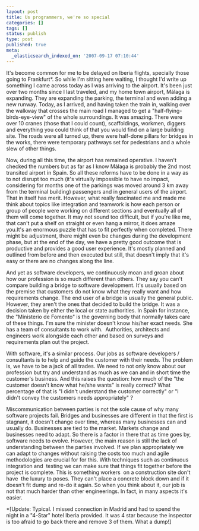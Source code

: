 ```yaml
---
layout: post
title: Us programmers, we're so special
categories: []
tags: []
status: publish
type: post
published: true
meta:
  _elasticsearch_indexed_on: '2007-09-17 07:10:44'
---
```

<p>It's become common for me to be delayed on Iberia flights, specially those going to Frankfurt*. So while I'm sitting here waiting, I thought I'd write up something I came across today as I was arriving to the airport. It's been just over two months since I last traveled, and my home town airport, M&#225;laga is expanding. They are expanding the parking, the terminal and even adding a new runway. Today, as I arrived, and having taken the train in, walking over the walkway that crosses the main road I managed to get a &quot;half-flying-birds-eye-view&quot; of the whole surroundings. It was amazing. There were over 10 cranes (those that I could count), scaffoldings, workmen, diggers and everything you could think of that you would find on a large building site. The roads were all turned up, there were half-done pillars for bridges in the works, there were temporary pathways set for pedestrians and a whole slew of other things. </p>  <p>Now, during all this time, the airport has remained operative. I haven't checked the numbers but as far as I know M&#225;laga is probably the 2nd most transited airport in Spain. So all these reforms have to be done in a way as to not disrupt too much (it's virtually impossible to have no impact, considering for months one of the parkings was moved around 3 km away from the terminal building) passengers and in general users of the airport. That in itself has merit. However, what really fascinated me and made me think about topics like integration and teamwork is how each person or group of people were working on different sections and eventually all of them will come together. It may not sound too difficult, but if you're like me, that can't put a shelf on straight or even hang a mirror, it does amaze you.It's an enormous puzzle that has to fit perfectly when completed. There might be adjustment, there might even be changes during the development phase, but at the end of the day, we have a pretty good outcome that is productive and provides a good user experience. It's mostly planned and outlined from before and then executed but still, that doesn't imply that it's easy or there are no changes along the line. </p>  <p>And yet as software developers, we continuously moan and groan about how our profession is so much different than others. They say you can't compare building a bridge to software development. It's usually based on the premise that customers do not know what they really want and how requirements change. The end user of a bridge is usually the general public. However, they aren't the ones that decided to build the bridge. It was a decision taken by either the local or state authorities. In Spain for instance, the &quot;Ministerio de Fomento&quot; is the governing body that normally takes care of these things. I'm sure the minister doesn't know his/her exact needs. She has a team of consultants to work with.&#160; Authorities, architects and engineers work alongside each other and based on surveys and requirements plan out the project.</p>  <p>With software, it's a similar process. Our jobs as software developers / consultants is to help and guide the customer with their needs. The problem is, we have to be a jack of all trades. We need to not only know about our profession but try and understand as much as we can and in short time the customer's business. And this raises the question: how much of the &quot;the customer doesn't know what he/she wants&quot; is really correct? What percentage of that is &quot;I didn't understand the customer correctly&quot; or &quot;I didn't convey the customers needs appropriately&quot; ?</p>  <p>Miscommunication between parties is not the sole cause of why many software projects fail. Bridges and businesses are different in that the first is stagnant, it doesn't change over time, whereas many businesses can and usually do. Businesses are tied to the market. Markets change and businesses need to adapt. So there is a factor in there that as time goes by, software needs to evolve. However, the main reason is still the lack of understanding between the parties involved. If we plan appropriately we can adapt to changes without raising the costs too much and agile methodologies are crucial for for this. With techniques such as continuous integration and&#160; testing we can make sure that things fit together before the project is complete. This is something workers&#160; on a construction site don't have&#160; the luxury to poses. They can't place a concrete block down and if it doesn't fit dump and re-do it again. So when you think about it, our job is not that much harder than other engineerings. In fact, in many aspects it's easier. </p>  <p>*[Update: Typical. I missed connection in Madrid and had to spend the night in a &quot;4-Star&quot; hotel Iberia provided. It was 4 star because the inspector is too afraid to go back there and remove 3 of them. What a dump!]</p>
